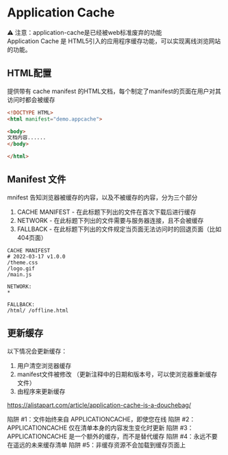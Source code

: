 # Application Cache
⚠️ 注意：application-cache是已经被web标准废弃的功能     
Application Cache 是 HTML5引入的应用程序缓存功能，可以实现离线浏览网站的功能。    
## HTML配置
提供带有 cache manifest 的HTML文档，每个制定了manifest的页面在用户对其访问时都会被缓存
```html
<!DOCTYPE HTML>
<html manifest="demo.appcache">

<body>
文档内容......
</body>

</html>
```
## Manifest 文件
mnifest 告知浏览器被缓存的内容，以及不被缓存的内容，分为三个部分
1. CACHE MANIFEST - 在此标题下列出的文件在首次下载后进行缓存
2. NETWORK - 在此标题下列出的文件需要与服务器连接，且不会被缓存
3. FALLBACK - 在此标题下列出的文件规定当页面无法访问时的回退页面（比如404页面）

```
CACHE MANIFEST
# 2022-03-17 v1.0.0 
/theme.css
/logo.gif
/main.js

NETWORK:
*

FALLBACK:
/html/ /offline.html
```

## 更新缓存
以下情况会更新缓存：
1. 用户清空浏览器缓存
2. manifest文件被修改 （更新注释中的日期和版本号，可以使浏览器重新缓存文件）
3. 由程序来更新缓存

https://alistapart.com/article/application-cache-is-a-douchebag/

陷阱 #1：文件始终来自 APPLICATIONCACHE，即使您在线
陷阱 #2：APPLICATIONCACHE 仅在清单本身的内容发生变化时更新
陷阱 #3：APPLICATIONCACHE 是一个额外的缓存，而不是替代缓存
陷阱 #4：永远不要在遥远的未来缓存清单
陷阱 #5：非缓存资源不会加载到缓存页面上
